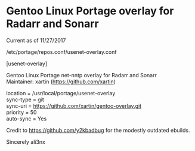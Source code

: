 # Gentoo Linux Portage overlay for Radarr and Sonarr

Current as of 11/27/2017

/etc/portage/repos.conf/usenet-overlay.conf  
  
[usenet-overlay]  
  
Gentoo Linux Portage net-nntp overlay for Radarr and Sonarr  
Maintainer: xartin (https://github.com/xartin)  
  
location = /usr/local/portage/usenet-overlay  
sync-type = git  
sync-uri = https://github.com/xartin/gentoo-overlay.git  
priority = 50  
auto-sync = Yes  
  
Credit to https://github.com/y2kbadbug for the modestly outdated ebuilds.

Sincerely ali3nx 
